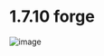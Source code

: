# 1.7.10 forge

![image](https://user-images.githubusercontent.com/104237836/202518944-6f8673d6-92c1-4ac6-a161-16c7de9a2ca0.png)
